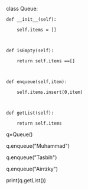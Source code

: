 class Queue:

    def __init__(self):

        self.items = []

        

    def isEmpty(self):

        return self.items ==[]

    

    def enqueue(self,item):

        self.items.insert(0,item)

        

    def getList(self):

        return self.items

    

q=Queue()

q.enqueue("Muhammad")

q.enqueue("Tasbih")

q.enqueue("Airrzky")

print(q.getList())
